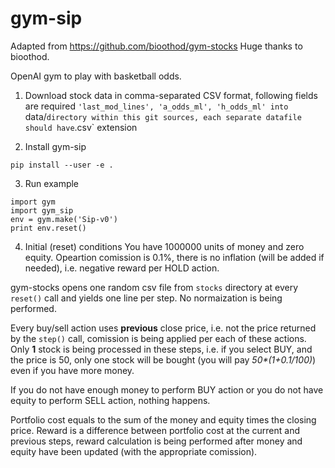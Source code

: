 # gym-sip
Adapted from https://github.com/bioothod/gym-stocks
Huge thanks to bioothod.

OpenAI gym to play with basketball odds.

1. Download stock data in comma-separated CSV format, following fields are required `'last_mod_lines', 'a_odds_ml', 'h_odds_ml' into `data/` directory within this git sources, each separate datafile should have `.csv` extension

2. Install gym-sip
```
pip install --user -e .
```
3. Run example
```
import gym
import gym_sip
env = gym.make('Sip-v0')
print env.reset()
```

4. Initial (reset) conditions
You have 1000000 units of money and zero equity. Opeartion comission is 0.1%, there is no inflation (will be added if needed), i.e. negative reward per HOLD action.

gym-stocks opens one random csv file from `stocks` directory at every `reset()` call and yields one line per step. No normaization is being performed.

Every buy/sell action uses **previous** close price, i.e. not the price returned by the `step()` call, comission is being applied per each of these actions. Only **1** stock is being processed in these steps, i.e. if you select BUY, and the price is 50, only one stock will be bought (you will pay *50\*(1+0.1/100)*) even if you have more money.

If you do not have enough money to perform BUY action or you do not have equity to perform SELL action, nothing happens.

Portfolio cost equals to the sum of the money and equity times the closing price.
Reward is a difference between portfolio cost at the current and previous steps, reward calculation is being performed after money and equity have been updated (with the appropriate comission).
